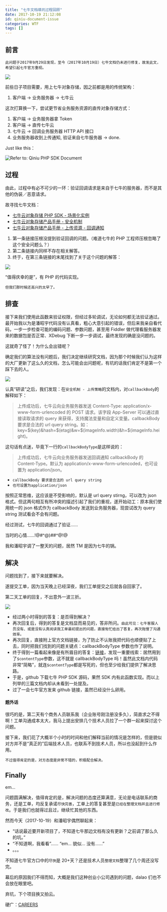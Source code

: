 ```yaml
---
title: "七牛文档填坑过程回顾"
date: 2017-10-19 21:12:08
id: qiniu-document-issue
categories: WTF
tags: []
---
```


## 前言

`此问题于2017年9月29日发现，至今（2017年10月19日）七牛文档仍未进行修复，故发此文，希望引起七牛官方重视。`

![](/resources/legacy/5b73a5b25cc74.png)

前些日子项目需要，用上七牛对象存储，因之前都是用的传统架构：

1.  客户端 -> 业务服务器 -> 七牛云

这次打算换一下，尝试更节省业务服务资源的直传对象存储方式：

1.  客户端 -> 业务服务器拿 Token
2.  客户端 -> 直传七牛云
3.  七牛云 -> 回调业务服务器 HTTP API 接口
4.  业务服务器收到上传通知, 验证来自七牛服务器 -> done.

Just like this：

![Refer to: Qiniu PHP SDK Document](/resources/legacy/5b73a5b5c4cbf.png)

## 过程

由此，过程中有必不可少的一环：验证回调请求是来自于七牛的服务器，而不是其他的伪装／恶意请求。

故寻找七牛文档：

*   [七牛云对象存储 PHP SDK - 场景化实例](https://developer.qiniu.com/kodo/sdk/1241/php#3)
*   [七牛云对象存储产品手册 - 安全机制](https://developer.qiniu.com/kodo/manual/1644/security)
*   [七牛云对象存储产品手册 - 上传资源 - 回调通知](https://developer.qiniu.com/kodo/manual/1653/callback)

1.  第一条链接压根没提到验证回调的问题。（难道七牛的 PHP 工程师压根忽略了这个安全问题么？）
2.  第二条链接内同样不存在相关解答。
3.  终于，在第三条链接的末尾找到了关于这个问题的解答：

![](/resources/legacy/5b73a5baaeb78.png)

“值得庆幸的是”，有 PHP 的代码实现。

`但我们那时候还高兴的太早了。`

## 排查

接下来我们使用此函数来验证权限，但经过多轮调试，无论如何都无法验证通过。最开始我以为是潘昭宇代码没有认真看，粗心大意引起的错误，但后来我亲自看代码，一步一步检查可能的编码问题、参数问题，甚至用 Fiddler 做代理看服务器发来的数据包是否正常、XDebug 下断一步一步调试，最终发现的确是没问题的。

这就奇了怪了！为什么会出错呢？

确定我们的算法没有问题后，我们决定继续研究文档，因为那个时候我们认为这样的大厂更新了这么久的文档，怎么可能会出问题呢，有坑的话我们肯定不是第一个踩下去的人。

![](/resources/legacy/5b73a5bec150e.png)

认真“研读”之后，我们发现：在`安全机制 - 上传策略`的文档内，对`callbackBody`的解释如下：

> 上传成功后，七牛云向业务服务器发送 Content-Type: application/x-www-form-urlencoded 的 POST 请求。该字段 App-Server 可以通过直接读取请求的 query 来获得，支持魔法变量和自定义变量。callbackBody 要求是合法的 url query string。如：key=$(key)&hash=$(etag)&w=$(imageInfo.width)&h=$(imageInfo.height)。

这句话有点迷，毕竟下一行的`callbackBodyType`是这样说的：

> 上传成功后，七牛云向业务服务器发送回调通知 callbackBody 的 Content-Type。默认为 application/x-www-form-urlencoded，也可设置为 application/json。

*   `callbackBody 要求是合法的 url query string`
*   `也可设置为application/json`

按照正常思维，这应该是不受影响的，默认是 url query stirng，可以改为 json 格式。但这两句相互有所冲突的描述引起了我们的重视，遂开始动工：原本我们使用统一的 json 格式作为 callbackBody 发送到业务服务器，现尝试改为 query string 测试看会不会有问题。

经过测试，七牛的回调通过了验证……

当时的心情……!@#^@)##^@!@

我和潘昭宇调了一整天的问题，居然 TM 是因为七牛的锅。

## 解决

问题找到了，接下来就要解决。

遂提交工单，因为当天晚上已经深夜，我们工单提交之后就各自回家了。

第二天工单的回复，不出意外一波三折。

![](/resources/legacy/5b73a5c62ed83.jpg)

*   经过两小时得到的答复：是否得到解决？
*   再次回复后，得到的答复是文档显而易见的，答非所问。`由此可见：七牛客服人员没有、或是没有认真阅读我工单最初提出的问题，直接匆忙给出了答复，再次拖慢了沟通效率。`
*   再次回复，直接附上官方文档链接，为了防止不认账我把代码也顺便贴了上去，同时把我们找到的问题关键点：callbackBodyType 参数也作了说明。
*   终于得到一篇看起来像是有所眉目的答复：[链接](https://developer.qiniu.com/kodo/kb/1409/seven-cattle-callback-and-callback-authentication)，发现一重要线索：居然用到了`$contentType`参数，这不就是 callbackBodyType 吗！虽然此文档内代码非常“简略”，就连`$contentType`都是写死的，但也至少给我们提供了解决思路。
*   于是，github 下载七牛 PHP SDK 源码，果然 SDK 内有此函数实现。而以上列举的三篇文档内却从未看到一处提及。
*   过了一会七牛官方发来 github 链接，虽然已经没什么卵用。

#### 题外话

很巧的是，第二天有个商务人员联系我（企业账号刚注册没多久），简直求之不得啊！工单沟通成本太大，我马上提出安排几个技术人员拉了一个群一起来探讨这个问题。

接下来，我们花了大概半个小时的时间和他们解释当前的情况是怎样的，但是貌似对方并不是“真正的”后端技术人员，也联系不到技术人员，所以也没起到什么作用。

`不过值得肯定的是，对方态度是非常不错的，积极配合解决。`

## Finally

em...

问题圆满解决，值得肯定的是，解决问题的态度还算满意，无论是电话联系的商务，还是工单，均反复承诺`尽快完善`，工单上的答复甚至是`已经在整理文档并且进行修改`。于是我们也就得过且过，继续忙其他的东西。

然而今天（2017-10-19）和潘昭宇偶然聊起来：

*   “话说最近要开新项目了，不知道七牛那边文档有没有更新？之前调了那么久的坑。”
*   “不知道啊，我看看”…… “em... 貌似... 没有……”
*   。。。

不知道七牛官方口中的`尽快`是 20+天？还是技术人员`整理文档`整理了几个周还没写完。

幕后的原因我们不得而知，大概是我们这种创业小公司遇到的问题，dalao 们也不会放在眼里吧。

弃坑，下个项目换又拍云。

硬广：[CAREERS](http://join.jootu.net/)
